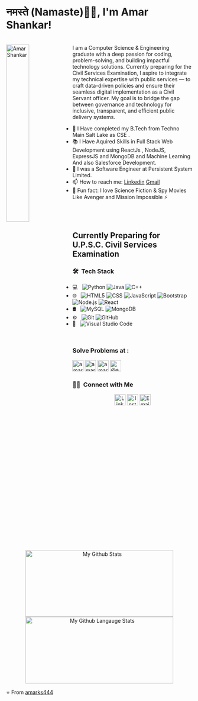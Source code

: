### <h1>नमस्ते (Namaste)🙏🏻, I'm Amar Shankar! </h1>
  </br>
<img align="left"  src="https://media.giphy.com/media/TlYVgOuESSHz59ttlu/giphy.gif?cid=790b7611b4fe4195dddca5f6c821324e990abd6777826b6d&rid=giphy.gif&ct=g" alt="Amar Shankar" width="35%" align="right" /> 
I am a Computer Science & Engineering graduate with a deep passion for coding, problem-solving, and building impactful technology solutions. Currently preparing for the Civil Services Examination, I aspire to integrate my technical expertise with public services — to craft data-driven policies and ensure their seamless digital implementation as a Civil Servant officer. My goal is to bridge the gap between governance and technology for inclusive, transparent, and efficient public delivery systems.

- 🔭 I Have completed my B.Tech from Techno Main Salt Lake as CSE .
- 📚 I Have Aquired Skills in Full Stack Web Development using ReactJs , NodeJS, ExpressJS and MongoDB and Machine Learning And also Salesforce Development.
- 👯 I was a Software Engineer at Persistent System Limited.
- 📫 How to reach me: [Linkedin](https://www.linkedin.com/in/amarks444/) [Gmail](mailto:amarks444@gmail.com)
- :raised_hands: Fun fact: I love Science Fiction & Spy Movies Like Avenger and Mission Impossible :zap:

</br>
&nbsp; &nbsp; &nbsp;&nbsp; &nbsp; &nbsp;
</br>

<h2>Currently Preparing for U.P.S.C. Civil Services Examination </h2>
 
<h3> 🛠 &nbsp;Tech Stack</h3>

- 💻 &nbsp;
  ![Python](https://img.shields.io/badge/-Python-333333?style=flat&logo=python)
  ![Java](https://img.shields.io/badge/-Java-333333?style=flat&logo=Java&logoColor=007396)
  ![C++](https://img.shields.io/badge/-C++-333333?style=flat&logo=C%2B%2B&logoColor=00599C)
- 🌐 &nbsp;
  ![HTML5](https://img.shields.io/badge/-HTML5-333333?style=flat&logo=HTML5)
  ![CSS](https://img.shields.io/badge/-CSS-333333?style=flat&logo=CSS3&logoColor=1572B6)
  ![JavaScript](https://img.shields.io/badge/-JavaScript-333333?style=flat&logo=javascript)
  ![Bootstrap](https://img.shields.io/badge/-Bootstrap-333333?style=flat&logo=bootstrap&logoColor=563D7C)
  ![Node.js](https://img.shields.io/badge/-Node.js-333333?style=flat&logo=node.js)
  ![React](https://img.shields.io/badge/-React-333333?style=flat&logo=react)
- 🛢 &nbsp;
  ![MySQL](https://img.shields.io/badge/-MySQL-333333?style=flat&logo=mysql)
  ![MongoDB](https://img.shields.io/badge/-MongoDB-333333?style=flat&logo=mongodb)
- ⚙️ &nbsp;
  ![Git](https://img.shields.io/badge/-Git-333333?style=flat&logo=git)
  ![GitHub](https://img.shields.io/badge/-GitHub-333333?style=flat&logo=github)
- 🔧 &nbsp;
  ![Visual Studio Code](https://img.shields.io/badge/-Visual%20Studio%20Code-333333?style=flat&logo=visual-studio-code&logoColor=007ACC)

<br/>
<h3> Solve Problems at : </h3>
<p align="left">
<a href="https://www.codechef.com/users/amarks444" target="blank"><img  src="https://img.shields.io/badge/Codechef-amarks444-5b4638?style=for-the-badge&logo=codechef" alt="amarks444" height="30"/></a>
<a href="https://www.hackerrank.com/amarks444?hr_r=1" target="blank"><img  src="https://img.shields.io/badge/HackerRank-amarks444-2ec866?style=for-the-badge&logo=hackerrank" alt="amarks444" height="30"/></a>
<a href="https://codeforces.com/profile/amarks444" target="blank"><img  src="https://img.shields.io/badge/Codeforces-amarks444-1f8acb?style=for-the-badge&logo=codeforces" alt="amarks444" height="30"/></a>
<a href="https://www.hackerearth.com/@amar386" target="blank"><img  src="https://img.shields.io/badge/HackerEarth-@amar386-2c3454?style=for-the-badge&logo=hackerearth" alt="@amar386" height="30"/></a>
</p>
<h3> 🤝🏻 &nbsp;Connect with Me </h3>

<p align="center">
<a href="https://www.linkedin.com/in/amarks444/"><img alt="LinkedIn" src="https://img.shields.io/badge/LinkedIn-Amar%20Shankar-blue?style=for-the-badge&logo=linkedin" height="30"></a>
<a href="https://www.instagram.com/amarks444/"><img alt="Instagram" src="https://img.shields.io/badge/Instagram-Amar Shankar-blue?style=for-the-badge&logo=instagram" height="30"></a>
<a href="mailto:amarks444@gmail.com"><img alt="Email" src="https://img.shields.io/badge/Email-amarks444@gmail.com-blue?style=for-the-badge&logo=gmail" height="30"></a>
</p>
<p align = "center">
<img height="180em" width="400px" alt="My Github Stats" src="https://github-readme-stats.vercel.app/api?username=amarks444&count_private=true&show_icons=true&theme=chartreuse-dark&include_all_commits=true&custom_title=My%20GitHub%20Stats&hide_border=true" />
<img height="180em" width="400px" alt="My Github Langauge Stats" src="https://github-readme-stats.vercel.app/api/top-langs/?username=amarks444&theme=chartreuse-dark&layout=compact&hide=VHDL&hide_border=true" />
</p>

⭐️ From [amarks444](https://github.com/amarks444)
